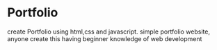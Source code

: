 # Portfolio
create Portfolio using html,css and javascript.
simple portfolio website, anyone create this having beginner knowledge of web development
